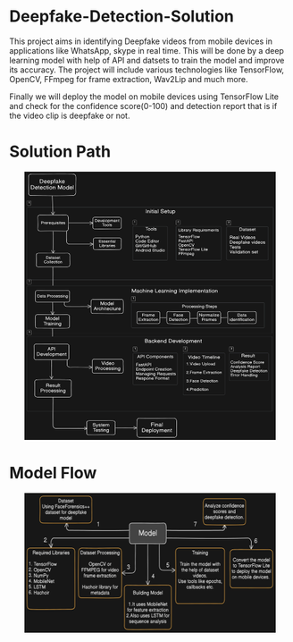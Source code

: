 # Deepfake-Detection-Solution

This project aims in identifying Deepfake videos from mobile devices in applications like WhatsApp, skype in real time. This will be done by a deep learning model with help of API and datsets to train the model and improve its accuracy. 
The project will include various technologies like TensorFlow, OpenCV, FFmpeg for frame extraction, Wav2Lip and much more. 

Finally we will deploy the model on mobile devices using TensorFlow Lite and check for the confidence score(0-100) and detection report that is if the video clip is deepfake or not.
# Solution Path
<p align="center">
<img src="Solution_flowchart.png" width="450" height="480">
</p>

# Model Flow
<p align="center">
<img src="model_flow.jpeg" width="450" height="250">
</p>

